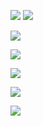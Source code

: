 <a href="https://codeclimate.com/github/jestjestjest/frontend-project-lvl1/maintainability"><img src="https://api.codeclimate.com/v1/badges/17eb352b7382a5c64824/maintainability" /></a> <a href="https://github.com/jestjestjest/frontend-project-lvl1/actions"><img src="https://github.com/jestjestjest/frontend-project-lvl1/workflows/Node%20CI/badge.svg" /></a> 

<a href="https://asciinema.org/a/dFe5PnWbA2h7sgXqzswOokIOH" target="_blank"><img src="https://asciinema.org/a/dFe5PnWbA2h7sgXqzswOokIOH.svg" /></a>


<a href="https://asciinema.org/a/syvZR3yfJVoGbcM2bdwTEIHuU" target="_blank"><img src="https://asciinema.org/a/syvZR3yfJVoGbcM2bdwTEIHuU.svg" /></a>


<a href="https://asciinema.org/a/HA6LD7GIsfQs8CJneFpIhCAi1" target="_blank"><img src="https://asciinema.org/a/HA6LD7GIsfQs8CJneFpIhCAi1.svg" /></a>


<a href="https://asciinema.org/a/N3yvD97OuasvgrbiDq94Xfo9A" target="_blank"><img src="https://asciinema.org/a/N3yvD97OuasvgrbiDq94Xfo9A.svg" /></a>


<a href="https://asciinema.org/a/i6anUBrAXQyGFQjNEIx8ClZuu" target="_blank"><img src="https://asciinema.org/a/i6anUBrAXQyGFQjNEIx8ClZuu.svg" /></a>
